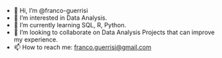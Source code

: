 - 👋 Hi, I’m @franco-guerrisi
- 👀 I’m interested in Data Analysis.
- 🌱 I’m currently learning SQL, R, Python.
- 💞️ I’m looking to collaborate on Data Analysis Projects that can improve my experience.
- 📫 How to reach me: franco.guerrisi@gmail.com

<!---
franco-guerrisi/franco-guerrisi is a ✨ special ✨ repository because its `README.md` (this file) appears on your GitHub profile.
You can click the Preview link to take a look at your changes.
--->
